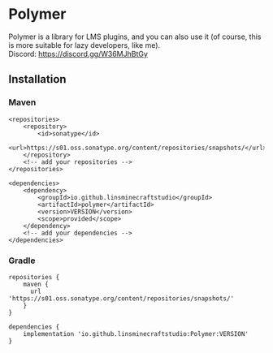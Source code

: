 # Polymer
Polymer is a library for LMS plugins, and you can also use it (of course, this is more suitable for lazy developers, like me).  
Discord: https://discord.gg/W36MJhBtGy
## Installation
### Maven
```
<repositories>
    <repository>
        <id>sonatype</id>
        <url>https://s01.oss.sonatype.org/content/repositories/snapshots/</url>
    </repository>
    <!-- add your repositories -->
</repositories>

<dependencies>
    <dependency>
        <groupId>io.github.linsminecraftstudio</groupId>
        <artifactId>polymer</artifactId>
        <version>VERSION</version>
        <scope>provided</scope>
    </dependency>
    <!-- add your dependencies -->
</dependencies>
```
### Gradle
```
repositories {
    maven {
      url 'https://s01.oss.sonatype.org/content/repositories/snapshots/'
    }
}

dependencies {
    implementation 'io.github.linsminecraftstudio:Polymer:VERSION'
}
```